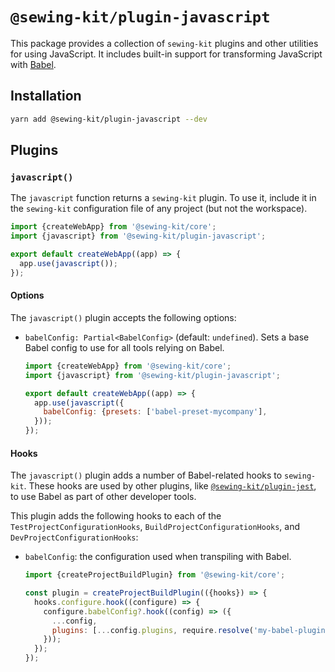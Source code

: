 # `@sewing-kit/plugin-javascript`

This package provides a collection of `sewing-kit` plugins and other utilities for using JavaScript. It includes built-in support for transforming JavaScript with [Babel](https://babeljs.io).

## Installation

```sh
yarn add @sewing-kit/plugin-javascript --dev
```

## Plugins

### `javascript()`

The `javascript` function returns a `sewing-kit` plugin. To use it, include it in the `sewing-kit` configuration file of any project (but not the workspace).

```js
import {createWebApp} from '@sewing-kit/core';
import {javascript} from '@sewing-kit/plugin-javascript';

export default createWebApp((app) => {
  app.use(javascript());
});
```

#### Options

The `javascript()` plugin accepts the following options:

- `babelConfig: Partial<BabelConfig>` (default: `undefined`). Sets a base Babel config to use for all tools relying on Babel.

  ```js
  import {createWebApp} from '@sewing-kit/core';
  import {javascript} from '@sewing-kit/plugin-javascript';

  export default createWebApp((app) => {
    app.use(javascript({
      babelConfig: {presets: ['babel-preset-mycompany'],
    }));
  });
  ```

#### Hooks

The `javascript()` plugin adds a number of Babel-related hooks to `sewing-kit`. These hooks are used by other plugins, like [`@sewing-kit/plugin-jest`](TODO), to use Babel as part of other developer tools.

This plugin adds the following hooks to each of the `TestProjectConfigurationHooks`, `BuildProjectConfigurationHooks`, and `DevProjectConfigurationHooks`:

- `babelConfig`: the configuration used when transpiling with Babel.

  ```js
  import {createProjectBuildPlugin} from '@sewing-kit/core';

  const plugin = createProjectBuildPlugin(({hooks}) => {
    hooks.configure.hook((configure) => {
      configure.babelConfig?.hook((config) => ({
        ...config,
        plugins: [...config.plugins, require.resolve('my-babel-plugin')],
      }));
    });
  });
  ```
